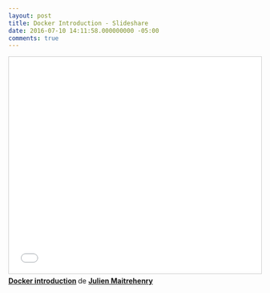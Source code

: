 ```yaml
---
layout: post
title: Docker Introduction - Slideshare
date: 2016-07-10 14:11:58.000000000 -05:00
comments: true
---
```


<iframe src="//www.slideshare.net/slideshow/embed_code/key/pHVHPF1RcDbtL4" width="700" height="433" frameborder="0" marginwidth="0" marginheight="0" scrolling="no" style="border:1px solid #CCC; border-width:1px; margin-bottom:5px; max-width: 100%;" allowfullscreen> </iframe> <div style="margin-bottom:5px"> <strong> <a href="//www.slideshare.net/JulienMaitrehenry/docker-introduction-63592622" title="Docker introduction" target="_blank">Docker introduction</a> </strong> de <strong><a href="//www.slideshare.net/JulienMaitrehenry" target="_blank">Julien Maitrehenry</a></strong> </div>
